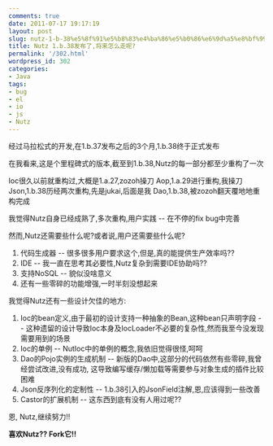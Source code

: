 ```yaml
---
comments: true
date: 2011-07-17 19:17:19
layout: post
slug: nutz-1-b-38%e5%8f%91%e5%b8%83%e4%ba%86%e5%b0%86%e6%9d%a5%e8%bf%99%e4%b9%88%e8%b5%b0%e5%91%a2
title: Nutz 1.b.38发布了,将来怎么走呢?
permalink: '/302.html'
wordpress_id: 302
categories:
- Java
tags:
- bug
- el
- io
- js
- Nutz
---
```


经过马拉松式的开发,在1.b.37发布之后的3个月,1.b.38终于正式发布

在我看来,这是个里程碑式的版本,截至到1.b.38,Nutz的每一部分都至少重构了一次

Ioc很久以前就重构过,大概是1.a.27,zozoh操刀
Aop,1.a.29进行重构,我操刀
Json,1.b.38历经两次重构,先是jukai,后面是我
Dao,1.b.38,被zozoh翻天覆地地重构完成

我觉得Nutz自身已经成熟了,多次重构,用户实践 -- 在不停的fix bug中完善

然而,Nutz还需要些什么呢?或者说,用户还需要些什么呢?
1. 代码生成器 -- 很多很多用户要求这个,但是,真的能提供生产效率吗??
2. IDE -- 我一直在思考其必要性,Nutz复杂到需要IDE协助吗??
3. 支持NoSQL -- 貌似没啥意义
4. 还有一些零碎的功能增强,一时半刻没想起来

我觉得Nutz还有一些设计欠佳的地方:
1. Ioc的bean定义,由于最初的设计支持一种抽象的Bean,这种bean只声明字段 -- 这种遗留的设计导致Ioc本身及IocLoader不必要的复杂性,然而我至今没发现需要用到的场景
2. Ioc的单例 -- NutIoc中的单例的概念,我依旧觉得很怪,呵呵
3. Dao的Pojo实例的生成机制 -- 新版的Dao中,这部分的代码依然有些零碎,我曾经尝试改进,没有成功, 这导致编写缓存/懒加载等需要参与对象生成的插件比较困难
4. Json反序列化的定制性 -- 1.b.38引入的JsonField注解,恩,应该得到一些改善
5. Castor的扩展机制 -- 这东西到底有没有人用过呢??

恩, Nutz,继续努力!!

**喜欢Nutz?? Fork它!!**

